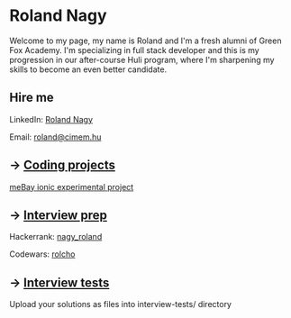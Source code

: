 # Roland Nagy

Welcome to my page, my name is Roland and I'm a fresh alumni of Green Fox Academy. I'm specializing in full stack developer and this is my progression in our after-course Huli program, where I'm sharpening my skills to become an even better candidate.

## Hire me
LinkedIn: [Roland Nagy](https://www.linkedin.com/in/roland-nagy-rolcho/)

Email: [roland@cimem.hu](mailto:roland@cimem.hu)

## &rarr; [Coding projects](https://github.com/green-fox-academy/definitions/tree/master/project-phase/huli/coding-projects)
[meBay ionic experimental project](https://github.com/rolcho/mebay)

## &rarr; [Interview prep](https://github.com/green-fox-academy/teaching-materials/tree/master/interview)
Hackerrank: [nagy_roland](https://www.hackerrank.com/profile/nagy_roland)

Codewars: [rolcho](https://www.codewars.com/users/rolcho)

## &rarr; [Interview tests](https://github.com/green-fox-academy/teaching-materials/tree/master/project-phase/tech-interview-tests)
Upload your solutions as files into interview-tests/ directory


